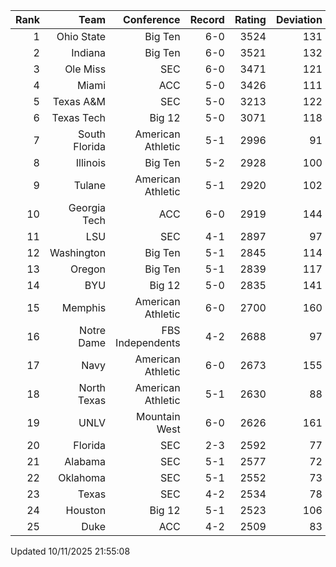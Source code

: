 | Rank  | Team                 | Conference           | Record   | Rating | Deviation |
| ---:  | ---:                 | ---:                 | ---:     | ---:   | ---:      |
| 1     | Ohio State           | Big Ten              | 6-0      | 3524   | 131       |
| 2     | Indiana              | Big Ten              | 6-0      | 3521   | 132       |
| 3     | Ole Miss             | SEC                  | 6-0      | 3471   | 121       |
| 4     | Miami                | ACC                  | 5-0      | 3426   | 111       |
| 5     | Texas A&M            | SEC                  | 5-0      | 3213   | 122       |
| 6     | Texas Tech           | Big 12               | 5-0      | 3071   | 118       |
| 7     | South Florida        | American Athletic    | 5-1      | 2996   | 91        |
| 8     | Illinois             | Big Ten              | 5-2      | 2928   | 100       |
| 9     | Tulane               | American Athletic    | 5-1      | 2920   | 102       |
| 10    | Georgia Tech         | ACC                  | 6-0      | 2919   | 144       |
| 11    | LSU                  | SEC                  | 4-1      | 2897   | 97        |
| 12    | Washington           | Big Ten              | 5-1      | 2845   | 114       |
| 13    | Oregon               | Big Ten              | 5-1      | 2839   | 117       |
| 14    | BYU                  | Big 12               | 5-0      | 2835   | 141       |
| 15    | Memphis              | American Athletic    | 6-0      | 2700   | 160       |
| 16    | Notre Dame           | FBS Independents     | 4-2      | 2688   | 97        |
| 17    | Navy                 | American Athletic    | 6-0      | 2673   | 155       |
| 18    | North Texas          | American Athletic    | 5-1      | 2630   | 88        |
| 19    | UNLV                 | Mountain West        | 6-0      | 2626   | 161       |
| 20    | Florida              | SEC                  | 2-3      | 2592   | 77        |
| 21    | Alabama              | SEC                  | 5-1      | 2577   | 72        |
| 22    | Oklahoma             | SEC                  | 5-1      | 2552   | 73        |
| 23    | Texas                | SEC                  | 4-2      | 2534   | 78        |
| 24    | Houston              | Big 12               | 5-1      | 2523   | 106       |
| 25    | Duke                 | ACC                  | 4-2      | 2509   | 83        |

Updated 10/11/2025 21:55:08
